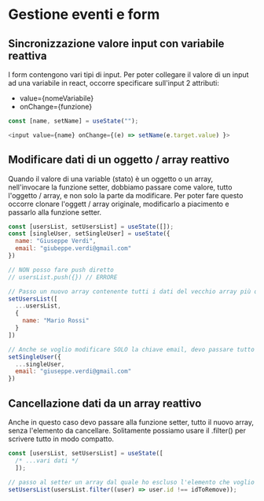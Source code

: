 # Gestione eventi e form

## Sincronizzazione valore input con variabile reattiva

I form contengono vari tipi di input. Per poter collegare il valore di un input ad una variabile in react, occorre specificare sull'input 2 attributi:
- value={nomeVariabile}
- onChange={funzione}

```js
const [name, setName] = useState("");

<input value={name} onChange={(e) => setName(e.target.value) }>
```

## Modificare dati di un oggetto / array reattivo
Quando il valore di una variable (stato) è un oggetto o un array, nell'invocare la funzione setter, dobbiamo passare come valore, tutto l'oggetto / array, e non solo la parte da modificare.
Per poter fare questo occorre clonare l'oggett / array originale, modificarlo a piacimento e passarlo alla funzione setter.

```js
const [usersList, setUsersList] = useState([]);
const [singleUser, setSingleUser] = useState({
  name: "Giuseppe Verdi",
  email: "giubeppe.verdi@gmail.com"
})

// NON posso fare push diretto
// usersList.push({}) // ERRORE

// Passo un nuovo array contenente tutti i dati del vecchio array più quelli nuovi da aggiungere.
setUsersList([
  ...usersList,
  {
    name: "Mario Rossi"
  }
])

// Anche se voglio modificare SOLO la chiave email, devo passare tutto l'oggetto per intero.
setSingleUser({
  ...singleUser,
  email: "giuseppe.verdi@gmail.com"
})
```

## Cancellazione dati da un array reattivo
Anche in questo caso devo passare alla funzione setter, tutto il nuovo array, senza l'elemento da cancellare. Solitamente possiamo usare il .filter() per scrivere tutto in modo compatto.

```js
const [usersList, setUsersList] = useState([
  /* ...vari dati */
  ]);

// passo al setter un array dal quale ho escluso l'elemento che voglio eliminare.
setUsersList(usersList.filter((user) => user.id !== idToRemove));
